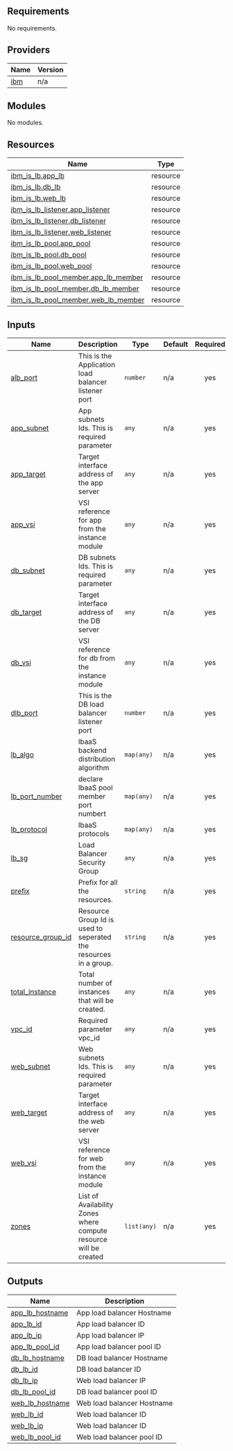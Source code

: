 ## Requirements

No requirements.

## Providers

| Name | Version |
|------|---------|
| <a name="provider_ibm"></a> [ibm](#provider\_ibm) | n/a |

## Modules

No modules.

## Resources

| Name | Type |
|------|------|
| [ibm_is_lb.app_lb](https://registry.terraform.io/providers/IBM-Cloud/ibm/latest/docs/resources/is_lb) | resource |
| [ibm_is_lb.db_lb](https://registry.terraform.io/providers/IBM-Cloud/ibm/latest/docs/resources/is_lb) | resource |
| [ibm_is_lb.web_lb](https://registry.terraform.io/providers/IBM-Cloud/ibm/latest/docs/resources/is_lb) | resource |
| [ibm_is_lb_listener.app_listener](https://registry.terraform.io/providers/IBM-Cloud/ibm/latest/docs/resources/is_lb_listener) | resource |
| [ibm_is_lb_listener.db_listener](https://registry.terraform.io/providers/IBM-Cloud/ibm/latest/docs/resources/is_lb_listener) | resource |
| [ibm_is_lb_listener.web_listener](https://registry.terraform.io/providers/IBM-Cloud/ibm/latest/docs/resources/is_lb_listener) | resource |
| [ibm_is_lb_pool.app_pool](https://registry.terraform.io/providers/IBM-Cloud/ibm/latest/docs/resources/is_lb_pool) | resource |
| [ibm_is_lb_pool.db_pool](https://registry.terraform.io/providers/IBM-Cloud/ibm/latest/docs/resources/is_lb_pool) | resource |
| [ibm_is_lb_pool.web_pool](https://registry.terraform.io/providers/IBM-Cloud/ibm/latest/docs/resources/is_lb_pool) | resource |
| [ibm_is_lb_pool_member.app_lb_member](https://registry.terraform.io/providers/IBM-Cloud/ibm/latest/docs/resources/is_lb_pool_member) | resource |
| [ibm_is_lb_pool_member.db_lb_member](https://registry.terraform.io/providers/IBM-Cloud/ibm/latest/docs/resources/is_lb_pool_member) | resource |
| [ibm_is_lb_pool_member.web_lb_member](https://registry.terraform.io/providers/IBM-Cloud/ibm/latest/docs/resources/is_lb_pool_member) | resource |

## Inputs

| Name | Description | Type | Default | Required |
|------|-------------|------|---------|:--------:|
| <a name="input_alb_port"></a> [alb\_port](#input\_alb\_port) | This is the Application load balancer listener port | `number` | n/a | yes |
| <a name="input_app_subnet"></a> [app\_subnet](#input\_app\_subnet) | App subnets Ids. This is required parameter | `any` | n/a | yes |
| <a name="input_app_target"></a> [app\_target](#input\_app\_target) | Target interface address of the app server | `any` | n/a | yes |
| <a name="input_app_vsi"></a> [app\_vsi](#input\_app\_vsi) | VSI reference for app from the instance module | `any` | n/a | yes |
| <a name="input_db_subnet"></a> [db\_subnet](#input\_db\_subnet) | DB subnets Ids. This is required parameter | `any` | n/a | yes |
| <a name="input_db_target"></a> [db\_target](#input\_db\_target) | Target interface address of the DB server | `any` | n/a | yes |
| <a name="input_db_vsi"></a> [db\_vsi](#input\_db\_vsi) | VSI reference for db from the instance module | `any` | n/a | yes |
| <a name="input_dlb_port"></a> [dlb\_port](#input\_dlb\_port) | This is the DB load balancer listener port | `number` | n/a | yes |
| <a name="input_lb_algo"></a> [lb\_algo](#input\_lb\_algo) | lbaaS backend distribution algorithm | `map(any)` | n/a | yes |
| <a name="input_lb_port_number"></a> [lb\_port\_number](#input\_lb\_port\_number) | declare lbaaS pool member port numbert | `map(any)` | n/a | yes |
| <a name="input_lb_protocol"></a> [lb\_protocol](#input\_lb\_protocol) | lbaaS protocols | `map(any)` | n/a | yes |
| <a name="input_lb_sg"></a> [lb\_sg](#input\_lb\_sg) | Load Balancer Security Group | `any` | n/a | yes |
| <a name="input_prefix"></a> [prefix](#input\_prefix) | Prefix for all the resources. | `string` | n/a | yes |
| <a name="input_resource_group_id"></a> [resource\_group\_id](#input\_resource\_group\_id) | Resource Group Id is used to seperated the resources in a group. | `string` | n/a | yes |
| <a name="input_total_instance"></a> [total\_instance](#input\_total\_instance) | Total number of instances that will be created. | `any` | n/a | yes |
| <a name="input_vpc_id"></a> [vpc\_id](#input\_vpc\_id) | Required parameter vpc\_id | `any` | n/a | yes |
| <a name="input_web_subnet"></a> [web\_subnet](#input\_web\_subnet) | Web subnets Ids. This is required parameter | `any` | n/a | yes |
| <a name="input_web_target"></a> [web\_target](#input\_web\_target) | Target interface address of the web server | `any` | n/a | yes |
| <a name="input_web_vsi"></a> [web\_vsi](#input\_web\_vsi) | VSI reference for web from the instance module | `any` | n/a | yes |
| <a name="input_zones"></a> [zones](#input\_zones) | List of Availability Zones where compute resource will be created | `list(any)` | n/a | yes |

## Outputs

| Name | Description |
|------|-------------|
| <a name="output_app_lb_hostname"></a> [app\_lb\_hostname](#output\_app\_lb\_hostname) | App load balancer Hostname |
| <a name="output_app_lb_id"></a> [app\_lb\_id](#output\_app\_lb\_id) | App load balancer ID |
| <a name="output_app_lb_ip"></a> [app\_lb\_ip](#output\_app\_lb\_ip) | App load balancer IP |
| <a name="output_app_lb_pool_id"></a> [app\_lb\_pool\_id](#output\_app\_lb\_pool\_id) | App load balancer pool ID |
| <a name="output_db_lb_hostname"></a> [db\_lb\_hostname](#output\_db\_lb\_hostname) | DB load balancer Hostname |
| <a name="output_db_lb_id"></a> [db\_lb\_id](#output\_db\_lb\_id) | DB load balancer ID |
| <a name="output_db_lb_ip"></a> [db\_lb\_ip](#output\_db\_lb\_ip) | Web load balancer IP |
| <a name="output_db_lb_pool_id"></a> [db\_lb\_pool\_id](#output\_db\_lb\_pool\_id) | DB load balancer pool ID |
| <a name="output_web_lb_hostname"></a> [web\_lb\_hostname](#output\_web\_lb\_hostname) | Web load balancer Hostname |
| <a name="output_web_lb_id"></a> [web\_lb\_id](#output\_web\_lb\_id) | Web load balancer ID |
| <a name="output_web_lb_ip"></a> [web\_lb\_ip](#output\_web\_lb\_ip) | Web load balancer ID |
| <a name="output_web_lb_pool_id"></a> [web\_lb\_pool\_id](#output\_web\_lb\_pool\_id) | Web load balancer pool ID |
